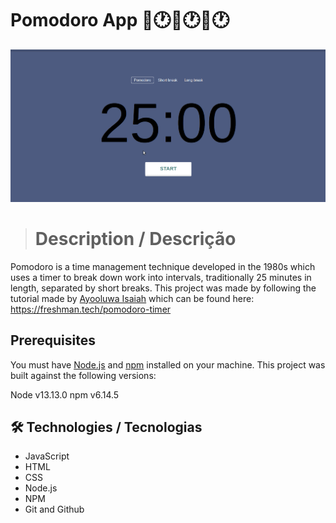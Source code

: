 # Pomodoro App 🍅🕐🍅🕐🍅🕐

![preview](./.github/preview.gif)

> # Description / Descrição

Pomodoro is a time management technique developed in the 1980s which uses a timer to break down work into intervals, traditionally 25 minutes in length, separated by short breaks.
This project was made by following the tutorial made by [Ayooluwa Isaiah](https://freshman.tech/about/) which can be found here: https://freshman.tech/pomodoro-timer

## Prerequisites

You must have [Node.js](https://nodejs.org/en/download/) and
[npm](https://www.npmjs.com/get-npm) installed on your machine. This project was
built against the following versions:

Node v13.13.0
npm v6.14.5

## 🛠️ Technologies / Tecnologias

- JavaScript
- HTML
- CSS
- Node.js
- NPM
- Git and Github
